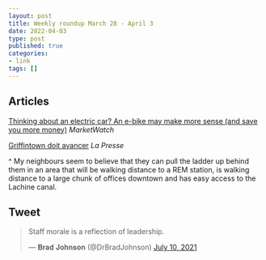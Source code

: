 ```yaml
---
layout: post
title: Weekly roundup March 28 - April 3
date: 2022-04-03
type: post
published: true
categories:
- link
tags: []
---
```


## Articles

[Thinking about an electric car? An e-bike may make more sense (and save you more money)](https://www.marketwatch.com/story/thinking-about-an-electric-car-an-ebike-may-make-more-sense-and-save-you-more-money-11647040475 "Thinking about an electric car? An e-bike may make more sense (and save you more money). By Megan Ramey") *MarketWatch*

[Griffintown doit avancer](https://www.lapresse.ca/actualites/chroniques/2022-04-01/griffintown-doit-avancer.php "Griffintown doit avancer. By Mario Girard") *La Presse*

^ My neighbours seem to believe that they can pull the ladder up behind them in an area that will be walking distance to a REM station, is walking distance to a large chunk of offices downtown and has easy access to the Lachine canal.


## Tweet

<blockquote class="twitter-tweet" data-dnt="true"><p lang="en" dir="ltr">Staff morale is a reflection of leadership.</p>&mdash; 𝐁𝐫𝐚𝐝 𝐉𝐨𝐡𝐧𝐬𝐨𝐧 (@DrBradJohnson) <a href="https://twitter.com/DrBradJohnson/status/1413825549382918145?ref_src=twsrc%5Etfw">July 10, 2021</a></blockquote> <script async src="https://platform.twitter.com/widgets.js" charset="utf-8"></script>
